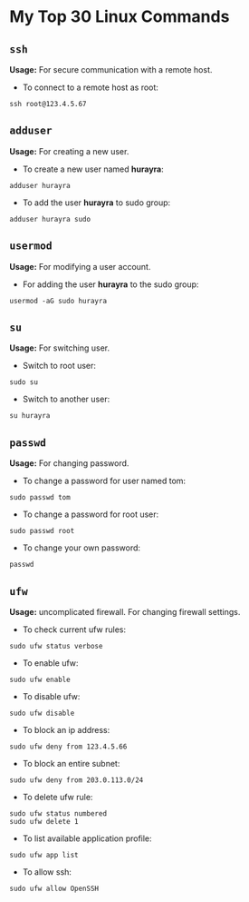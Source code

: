 # My Top 30 Linux Commands

## ```ssh```
**Usage:** For secure communication with a remote host.

* To connect to a remote host as root:
```
ssh root@123.4.5.67
```

## ```adduser```
**Usage:** For creating a new user.

* To create a new user named **hurayra**:
```
adduser hurayra
``` 

* To add the user **hurayra** to sudo group:
```
adduser hurayra sudo
``` 

## ```usermod```
**Usage:** For modifying a user account.

* For adding the user **hurayra** to the sudo group:
```
usermod -aG sudo hurayra
``` 
## ```su```
**Usage:** For switching user.

* Switch to root user:
```
sudo su
``` 

* Switch to another user:
```
su hurayra
``` 

## ```passwd```
**Usage:** For changing password.

* To change a password for user named tom:
```
sudo passwd tom
``` 

* To change a password for root user:
```
sudo passwd root
``` 

* To change your own password:
```
passwd
```

## ```ufw```
**Usage:** uncomplicated firewall. For changing firewall settings.

* To check current ufw rules:
```
sudo ufw status verbose
``` 

* To enable ufw:
```
sudo ufw enable
``` 

* To disable ufw:
```
sudo ufw disable
``` 

* To block an ip address:
```
sudo ufw deny from 123.4.5.66
``` 

* To block an entire subnet:
```
sudo ufw deny from 203.0.113.0/24
```

* To delete ufw rule:
```
sudo ufw status numbered
sudo ufw delete 1
```

* To list available application profile:
```
sudo ufw app list
```

* To allow ssh:
```
sudo ufw allow OpenSSH
```
